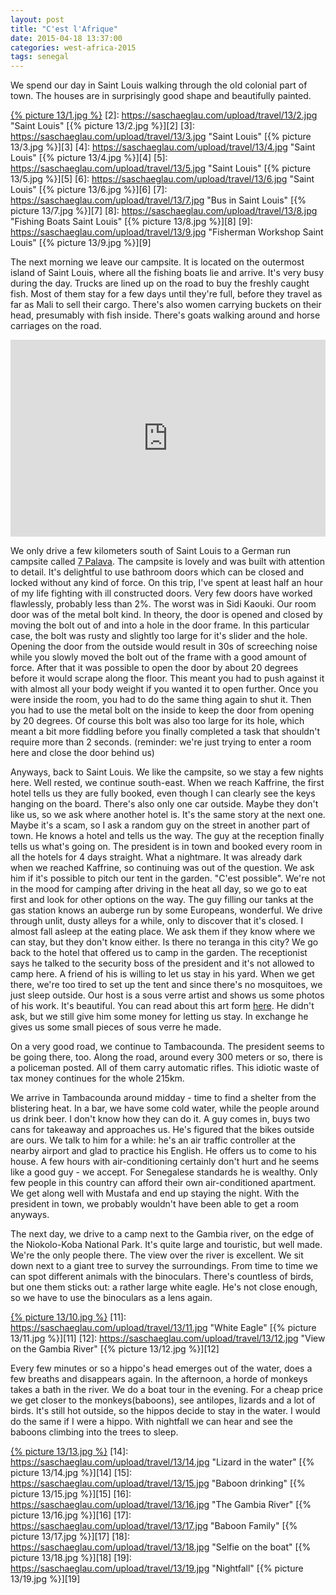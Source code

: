 ```yaml
---
layout: post
title: "C'est l'Afrique"
date: 2015-04-18 13:37:00
categories: west-africa-2015
tags: senegal
---
```

We spend our day in Saint Louis walking through the old colonial part of town.
The houses are in surprisingly good shape and beautifully painted.

[1]: https://saschaeglau.com/upload/travel/13/1.jpg "Fishing Boats in Saint Louis"
[{% picture 13/1.jpg %}][1]
[2]: https://saschaeglau.com/upload/travel/13/2.jpg "Saint Louis"
[{% picture 13/2.jpg %}][2]
[3]: https://saschaeglau.com/upload/travel/13/3.jpg "Saint Louis"
[{% picture 13/3.jpg %}][3]
[4]: https://saschaeglau.com/upload/travel/13/4.jpg "Saint Louis"
[{% picture 13/4.jpg %}][4]
[5]: https://saschaeglau.com/upload/travel/13/5.jpg "Saint Louis"
[{% picture 13/5.jpg %}][5]
[6]: https://saschaeglau.com/upload/travel/13/6.jpg "Saint Louis"
[{% picture 13/6.jpg %}][6]
[7]: https://saschaeglau.com/upload/travel/13/7.jpg "Bus in Saint Louis"
[{% picture 13/7.jpg %}][7]
[8]: https://saschaeglau.com/upload/travel/13/8.jpg "Fishing Boats Saint Louis"
[{% picture 13/8.jpg %}][8]
[9]: https://saschaeglau.com/upload/travel/13/9.jpg "Fisherman Workshop Saint Louis"
[{% picture 13/9.jpg %}][9]

The next morning we leave our campsite.
It is located on the outermost island of Saint Louis, where all the fishing boats lie and arrive.
It's very busy during the day.
Trucks are lined up on the road to buy the freshly caught fish.
Most of them stay for a few days until they're full, before they travel as far as Mali to sell their cargo.
There's also women carrying buckets on their head, presumably with fish inside.
There's goats walking around and horse carriages on the road.

<iframe width="100%" height="315" src="https://www.youtube.com/embed/MZfdDu_bwLw" frameborder="0" allowfullscreen></iframe>
<br />

We only drive a few kilometers south of Saint Louis to a German run campsite called [7 Palava](http://7palava.com).
The campsite is lovely and was built with attention to detail.
It's delightful to use bathroom doors which can be closed and locked without any kind of force.
On this trip, I've spent at least half an hour of my life fighting with ill constructed doors.
Very few doors have worked flawlessly, probably less than 2%.
The worst was in Sidi Kaouki.
Our room door was of the metal bolt kind.
In theory, the door is opened and closed by moving the bolt out of and into a hole in the door frame.
In this particular case, the bolt was rusty and slightly too large for it's slider and the hole.
Opening the door from the outside would result in 30s of screeching noise while you slowly moved the bolt out of the frame with a good amount of force.
After that it was possible to open the door by about 20 degrees before it would scrape along the floor.
This meant you had to push against it with almost all your body weight if you wanted it to open further.
Once you were inside the room, you had to do the same thing again to shut it.
Then you had to use the metal bolt on the inside to keep the door from opening by 20 degrees.
Of course this bolt was also too large for its hole, which meant a bit more fiddling before you finally completed a task that shouldn't require more than 2 seconds.
(reminder: we're just trying to enter a room here and close the door behind us)

Anyways, back to Saint Louis.
We like the campsite, so we stay a few nights here.
Well rested, we continue south-east.
When we reach Kaffrine, the first hotel tells us they are fully booked, even though I can clearly see the keys hanging on the board.
There's also only one car outside.
Maybe they don't like us, so we ask where another hotel is.
It's the same story at the next one.
Maybe it's a scam, so I ask a random guy on the street in another part of town.
He knows a hotel and tells us the way.
The guy at the reception finally tells us what's going on.
The president is in town and booked every room in all the hotels for 4 days straight.
What a nightmare.
It was already dark when we reached Kaffrine, so continuing was out of the question.
We ask him if it's possible to pitch our tent in the garden.
"C'est possible".
We're not in the mood for camping after driving in the heat all day, so we go to eat first and look for other options on the way.
The guy filling our tanks at the gas station knows an auberge run by some Europeans, wonderful.
We drive through unlit, dusty alleys for a while, only to discover that it's closed.
I almost fall asleep at the eating place.
We ask them if they know where we can stay, but they don't know either.
Is there no teranga in this city?
We go back to the hotel that offered us to camp in the garden.
The receptionist says he talked to the security boss of the president and it's not allowed to camp here.
A friend of his is willing to let us stay in his yard.
When we get there, we're too tired to set up the tent and since there's no mosquitoes, we just sleep outside.
Our host is a sous verre artist and shows us some photos of his work.
It's beautiful. You can read about this art form [here](http://www.au-senegal.com/les-peintures-sous-verre-art-populaire-du-senegal,066.html?lang=fr).
He didn't ask, but we still give him some money for letting us stay.
In exchange he gives us some small pieces of sous verre he made.

On a very good road, we continue to Tambacounda.
The president seems to be going there, too.
Along the road, around every 300 meters or so, there is a policeman posted.
All of them carry automatic rifles.
This idiotic waste of tax money continues for the whole 215km.

We arrive in Tambacounda around midday - time to find a shelter from the blistering heat.
In a bar, we have some cold water, while the people around us drink beer.
I don't know how they can do it.
A guy comes in, buys two cans for takeaway and approaches us.
He's figured that the bikes outside are ours.
We talk to him for a while: he's an air traffic controller at the nearby airport and glad to practice his English.
He offers us to come to his house.
A few hours with air-conditioning certainly don't hurt and he seems like a good guy - we accept.
For Senegalese standards he is wealthy.
Only few people in this country can afford their own air-conditioned apartment.
We get along well with Mustafa and end up staying the night.
With the president in town, we probably wouldn't have been able to get a room anyways.

The next day, we drive to a camp next to the Gambia river, on the edge of the Niokolo-Koba National Park.
It's quite large and touristic, but well made.
We're the only people there.
The view over the river is excellent.
We sit down next to a giant tree to survey the surroundings.
From time to time we can spot different animals with the binoculars.
There's countless of birds, but one them sticks out: a rather large white eagle.
He's not close enough, so we have to use the binoculars as a lens again.

[10]: https://saschaeglau.com/upload/travel/13/10.jpg "Gambia River"
[{% picture 13/10.jpg %}][10]
[11]: https://saschaeglau.com/upload/travel/13/11.jpg "White Eagle"
[{% picture 13/11.jpg %}][11]
[12]: https://saschaeglau.com/upload/travel/13/12.jpg "View on the Gambia River"
[{% picture 13/12.jpg %}][12]

Every few minutes or so a hippo's head emerges out of the water, does a few breaths and disappears again.
In the afternoon, a horde of monkeys takes a bath in the river.
We do a boat tour in the evening.
For a cheap price we get closer to the monkeys(baboons), see antilopes, lizards and a lot of birds.
It's still hot outside, so the hippos decide to stay in the water.
I would do the same if I were a hippo.
With nightfall we can hear and see the baboons climbing into the trees to sleep.

[13]: https://saschaeglau.com/upload/travel/13/13.jpg "Gazelle"
[{% picture 13/13.jpg %}][13]
[14]: https://saschaeglau.com/upload/travel/13/14.jpg "Lizard in the water"
[{% picture 13/14.jpg %}][14]
[15]: https://saschaeglau.com/upload/travel/13/15.jpg "Baboon drinking"
[{% picture 13/15.jpg %}][15]
[16]: https://saschaeglau.com/upload/travel/13/16.jpg "The Gambia River"
[{% picture 13/16.jpg %}][16]
[17]: https://saschaeglau.com/upload/travel/13/17.jpg "Baboon Family"
[{% picture 13/17.jpg %}][17]
[18]: https://saschaeglau.com/upload/travel/13/18.jpg "Selfie on the boat"
[{% picture 13/18.jpg %}][18]
[19]: https://saschaeglau.com/upload/travel/13/19.jpg "Nightfall"
[{% picture 13/19.jpg %}][19]
